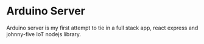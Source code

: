 # Arduino Server

Arduino server is my first attempt to tie in a full stack app, react express and johnny-five IoT nodejs library.

